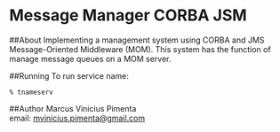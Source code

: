 Message Manager CORBA JSM
===================

##About
Implementing a management system using CORBA and JMS Message-Oriented Middleware (MOM). This system has the function of
manage message queues on a MOM server.

##Running
To run service name:
```
% tnameserv
```

##Author
Marcus Vinicius Pimenta  
email: [mvinicius.pimenta@gmail.com](mailto:mvinicius.pimenta@gmail.com)
